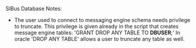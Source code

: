SIBus Database Notes:

* The user used to connect to messaging engine schema needs privilege to truncate.  This privilege is given already in the script that creates message engine tables:
'GRANT DROP ANY TABLE TO __DBUSER__;'
In oracle 'DROP ANY TABLE' allows a user to truncate any table as well.
